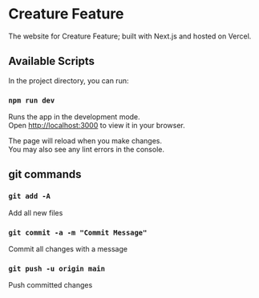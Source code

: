 # Creature Feature

The website for Creature Feature; built with Next.js and hosted on Vercel.

## Available Scripts

In the project directory, you can run:

### `npm run dev`

Runs the app in the development mode.\
Open [http://localhost:3000](http://localhost:3000) to view it in your browser.

The page will reload when you make changes.\
You may also see any lint errors in the console.

## git commands

### `git add -A`

Add all new files

### `git commit -a -m "Commit Message"`

Commit all changes with a message

### `git push -u origin main`

Push committed changes